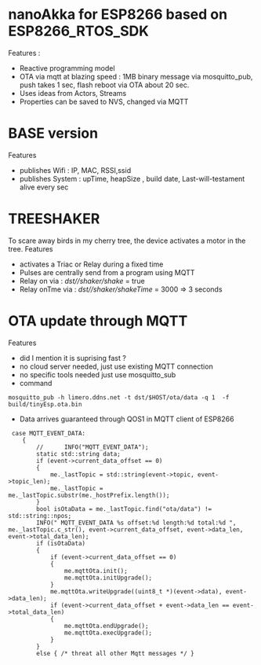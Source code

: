 # nanoAkka for ESP8266 based on ESP8266_RTOS_SDK
Features :
- Reactive programming model
- OTA via mqtt at blazing speed : 1MB binary message via mosquitto_pub, push takes 1 sec, flash reboot via OTA about 20 sec. 
- Uses ideas from Actors, Streams
- Properties can be saved to NVS, changed via MQTT 
# BASE version
Features 
- publishes Wifi : IP, MAC, RSSI,ssid 
- publishes System : upTime, heapSize , build date, Last-will-testament alive every sec
# TREESHAKER 
To scare away birds in my cherry tree, the device activates a motor in the tree.
Features 
- activates a Triac or Relay during a fixed time
- Pulses are centrally send from a program using MQTT
- Relay on via : *dst/<host>/shaker/shake* = true
- Relay onTme via : *dst/<host>/shaker/shakeTime* = 3000 => 3 seconds 
# OTA update through MQTT
Features 
- did I mention it is suprising fast ?
- no cloud server needed, just use existing MQTT connection
- no specific tools needed just use mosquitto_sub
- command 
```
mosquitto_pub -h limero.ddns.net -t dst/$HOST/ota/data -q 1  -f build/tinyEsp.ota.bin
```
- Data arrives guaranteed through QOS1 in MQTT client of ESP8266
```
 case MQTT_EVENT_DATA:
    {
        //		INFO("MQTT_EVENT_DATA");
        static std::string data;
        if (event->current_data_offset == 0)
        {
            me._lastTopic = std::string(event->topic, event->topic_len);
            me._lastTopic = me._lastTopic.substr(me._hostPrefix.length());
        }
        bool isOtaData = me._lastTopic.find("ota/data") != std::string::npos;
        INFO(" MQTT_EVENT_DATA %s offset:%d length:%d total:%d ", me._lastTopic.c_str(), event->current_data_offset, event->data_len, event->total_data_len);
        if (isOtaData)
        {
            if (event->current_data_offset == 0)
            {
                me.mqttOta.init();
                me.mqttOta.initUpgrade();
            }
            me.mqttOta.writeUpgrade((uint8_t *)(event->data), event->data_len);
            if (event->current_data_offset + event->data_len == event->total_data_len)
            {
                me.mqttOta.endUpgrade();
                me.mqttOta.execUpgrade();
            }
        }
        else { /* threat all other Mqtt messages */ }
```